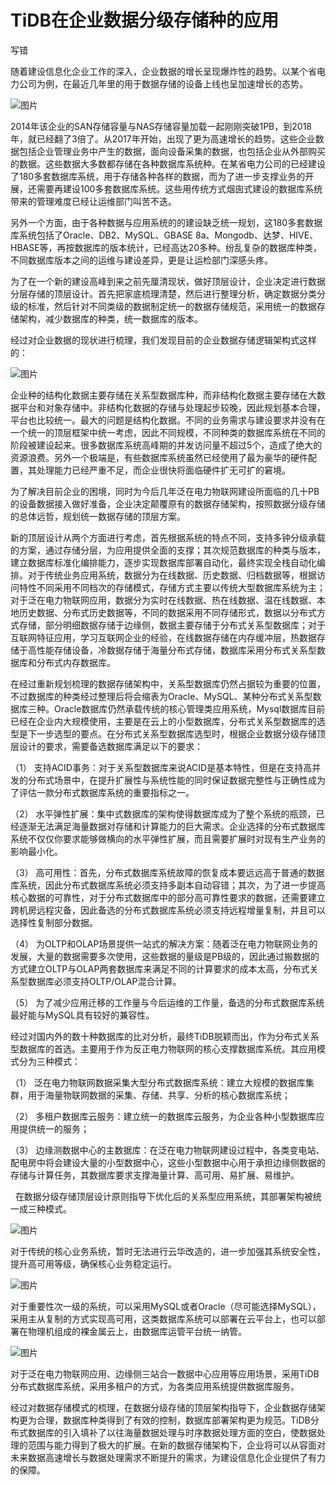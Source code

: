 # TiDB在企业数据分级存储种的应用
写错

随着建设信息化企业工作的深入，企业数据的增长呈现爆炸性的趋势。以某个省电力公司为例，在最近几年里的用于数据存储的设备上线也呈加速增长的态势。

![图片](https://uploader.shimo.im/f/jpU1OC5K5IgfxyzB.png!thumbnail)

2014年该企业的SAN存储容量与NAS存储容量加载一起刚刚突破1PB，到2018年，就已经翻了3倍了。从2017年开始，出现了更为高速增长的趋势。这些企业数据包括企业管理业务中产生的数据，面向设备采集的数据，也包括企业从外部购买的数据。这些数据大多数都存储在各种数据库系统种。在某省电力公司的已经建设了180多套数据库系统，用于存储各种各样的数据，而为了进一步支撑业务的开展，还需要再建设100多套数据库系统。这些用传统方式烟囱式建设的数据库系统带来的管理难度已经让运维部门叫苦不迭。

另外一个方面，由于各种数据与应用系统的的建设缺乏统一规划，这180多套数据库系统包括了Oracle、DB2、MySQL、GBASE 8a、Mongodb、达梦、HIVE、HBASE等，再按数据库的版本统计，已经高达20多种。纷乱复杂的数据库种类，不同数据库版本之间的运维与建设差异，更是让运检部门深感头疼。

为了在一个新的建设高峰到来之前先厘清现状，做好顶层设计，企业决定进行数据分层存储的顶层设计。首先把家底梳理清楚，然后进行整理分析，确定数据分类分级的标准，然后针对不同类级的数据制定统一的数据存储规范，采用统一的数据存储架构，减少数据库的种类，统一数据库的版本。

经过对企业数据的现状进行梳理，我们发现目前的企业数据存储逻辑架构式这样的：

![图片](https://uploader.shimo.im/f/kqubrpVAFxkOLivh.png!thumbnail)

企业种的结构化数据主要存储在关系型数据库种，而非结构化数据主要存储在大数据平台和对象存储中。非结构化数据的存储与处理起步较晚，因此规划基本合理，平台也比较统一。最大的问题是结构化数据。不同的业务需求与建设要求并没有在一个统一的顶层框架中统一考虑，因此不同规模，不同种类的数据库系统在不同的阶段被建设起来。很多数据库系统高峰期的并发访问量不超过5个，造成了绝大的资源浪费。另外一个极端是，有些数据库系统虽然已经使用了最为豪华的硬件配置，其处理能力已经严重不足，而企业很快将面临硬件扩无可扩的窘境。

为了解决目前企业的困境，同时为今后几年泛在电力物联网建设所面临的几十PB的设备数据接入做好准备，企业决定颠覆原有的数据存储架构，按照数据分级存储的总体远哲，规划统一数据存储的顶层方案。

新的顶层设计从两个方面进行考虑，首先根据系统的特点不同，支持多钟分级承载的方案，通过存储分层，为应用提供全面的支撑；其次规范数据库的种类与版本，建立数据库标准化编排能力，逐步实现数据库部署自动化，最终实现全栈自动化编排。对于传统业务应用系统，数据分为在线数据、历史数据、归档数据等，根据访问特性不同采用不同档次的存储模式，存储方式主要以传统大型数据库系统为主；对于泛在电力物联网应用，数据分为实时在线数据、热在线数据、温在线数据、本地历史数据、分布式历史数据等，不同的数据采用不同存储形式，数据以分布式方式存储，部分明细数据存储于边缘侧，数据主要存储于分布式关系型数据库；对于互联网特征应用，学习互联网企业的经验，在线数据存储在内存缓冲层，热数据存储于高性能存储设备，冷数据存储于海量分布式存储，数据库采用分布式关系型数据库和分布式内存数据库。

在经过重新规划梳理的数据存储架构中，关系型数据库仍然占据较为重要的位置，不过数据库的种类经过整理后将会缩表为Oracle、MySQL、某种分布式关系型数据库三种。Oracle数据库仍然承载传统的核心管理类应用系统，Mysql数据库目前已经在企业内大规模使用，主要是在云上的小型数据库，分布式关系型数据库的选型是下一步选型的要点。在分布式关系型数据库选型时，根据企业数据分级存储顶层设计的要求，需要备选数据库满足以下的要求：

（1）	支持ACID事务：对于关系型数据库来说ACID是基本特性，但是在支持高并发的分布式场景中，在提升扩展性与系统性能的同时保证数据完整性与正确性成为了评估一款分布式数据库系统的重要指标之一。

（2）	水平弹性扩展：集中式数据库的架构使得数据库成为了整个系统的瓶颈，已经逐渐无法满足海量数据对存储和计算能力的巨大需求。企业选择的分布式数据库系统不仅仅你要求能够做横向的水平弹性扩展，而且需要扩展时对现有生产业务的影响最小化。

（3）	高可用性：首先，分布式数据库系统故障的恢复成本要远远高于普通的数据库系统，因此分布式数据库系统必须支持多副本自动容错；其次，为了进一步提高核心数据的可靠性，对于分布式数据库中的部分高可靠性要求的数据，还需要建立跨机房远程灾备，因此备选的分布式数据库系统必须支持远程增量复制，并且可以选择性复制部分数据。

（4）	为OLTP和OLAP场景提供一站式的解决方案：随着泛在电力物联网业务的发展，大量的数据需要多次使用，这些数据的量级是PB级的，因此通过搬数据的方式建立OLTP与OLAP两套数据库来满足不同的计算要求的成本太高，分布式关系型数据库必须支持OLTP/OLAP混合计算。

（5）	为了减少应用迁移的工作量与今后运维的工作量，备选的分布式数据库系统最好能与MySQL具有较好的兼容性。

经过对国内外的数十种数据库的比对分析，最终TiDB脱颖而出，作为分布式关系型数据库的首选。主要用于作为反正电力物联网的核心支撑数据库系统。其应用模式分为三种模式：

（1） 泛在电力物联网数据采集大型分布式数据库系统：建立大规模的数据库集群，用于海量物联网数据的采集、存储、共享、分析的核心数据库系统；

（2） 多租户数据库云服务：建立统一的数据库云服务，为企业各种小型数据库应用提供统一的服务；

（3） 边缘测数据中心的主数据库：在泛在电力物联网建设过程中，各类变电站、配电房中将会建设大量的小型数据中心，这些小型数据中心用于承担边缘侧数据的存储与计算任务，其数据库要求支撑海量计算、高可用、易扩展、易维护。



  在数据分级存储顶层设计原则指导下优化后的关系型应用系统，其部署架构被统一成三种模式。

![图片](https://uploader.shimo.im/f/NiV1TP8ZNJcKW0Ux.png!thumbnail)

对于传统的核心业务系统，暂时无法进行云华改造的，进一步加强其系统安全性，提升高可用等级，确保核心业务稳定运行。

![图片](https://uploader.shimo.im/f/nJPMJ1N7p6M2AXN6.png!thumbnail)

对于重要性次一级的系统，可以采用MySQL或者Oracle（尽可能选择MySQL），采用主从复制的方式实现高可用，这类数据库系统可以部署在云平台上，也可以部署在物理机组成的裸金属云上，由数据库运管平台统一纳管。

![图片](https://uploader.shimo.im/f/wQvl6OH5lAEBwEtF.png!thumbnail)

对于泛在电力物联网应用、边缘侧三站合一数据中心应用等应用场景，采用TiDB分布式数据库系统，采用多租户的方式，为各类应用系统提供数据库服务。

经过对数据存储模式的梳理，在数据分级存储的顶层架构指导下，企业数据存储架构更为合理，数据库种类得到了有效的控制，数据库部署架构更为规范。TiDB分布式数据库的引入填补了以往海量数据处理与时序数据处理方面的空白，使数据处理的范围与能力得到了极大的扩展。在新的数据存储架构下，企业将可以从容面对未来数据高速增长与数据处理需求不断提升的需求，为建设信息化企业提供了有力的保障。


